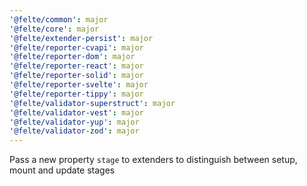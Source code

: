```yaml
---
'@felte/common': major
'@felte/core': major
'@felte/extender-persist': major
'@felte/reporter-cvapi': major
'@felte/reporter-dom': major
'@felte/reporter-react': major
'@felte/reporter-solid': major
'@felte/reporter-svelte': major
'@felte/reporter-tippy': major
'@felte/validator-superstruct': major
'@felte/validator-vest': major
'@felte/validator-yup': major
'@felte/validator-zod': major
---
```


Pass a new property `stage` to extenders to distinguish between setup, mount and update stages
